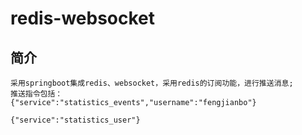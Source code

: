 # redis-websocket
## 简介
```
采用springboot集成redis、websocket，采用redis的订阅功能，进行推送消息;
推送指令包括：
{"service":"statistics_events","username":"fengjianbo"}

{"service":"statistics_user"}

```
